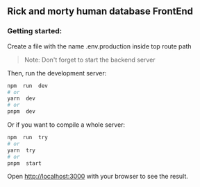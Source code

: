 ## Rick and morty human database FrontEnd

### Getting started:

Create a file with the name .env.production inside top route path

> Note: Don't forget to start the backend server

Then, run the development server:

```bash
npm  run  dev
# or
yarn  dev
# or
pnpm  dev
```

Or if you want to compile a whole server:

```bash
npm  run  try
# or
yarn  try
# or
pnpm  start
```

Open [http://localhost:3000](http://localhost:3000) with your browser to see the result.
